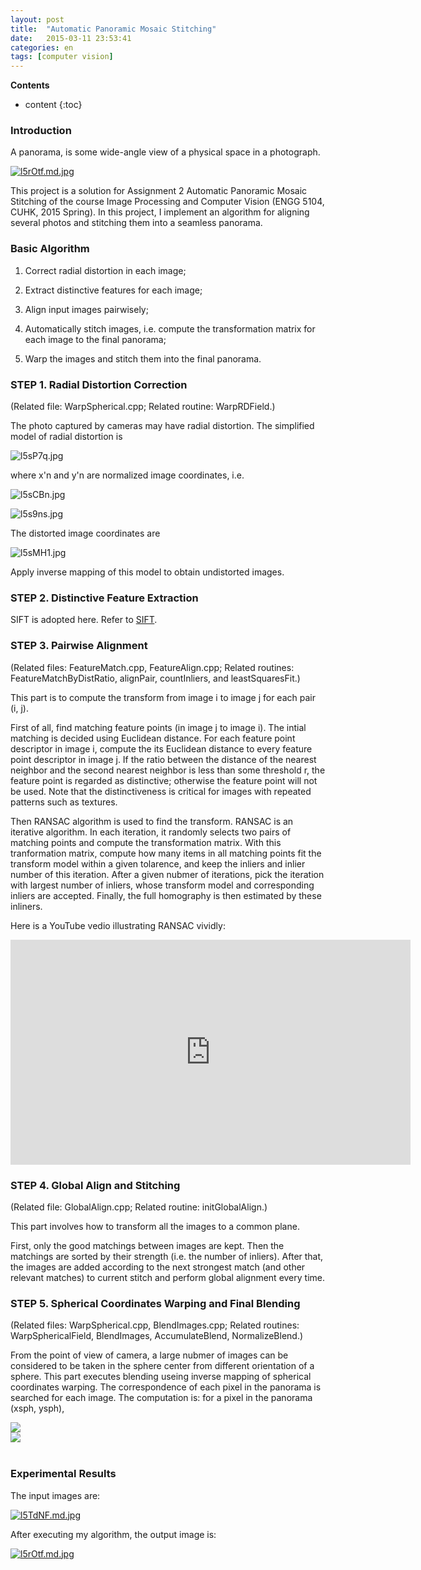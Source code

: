 ```yaml
---
layout: post
title:  "Automatic Panoramic Mosaic Stitching"
date:   2015-03-11 23:53:41
categories: en
tags: [computer vision]
---
```


__Contents__

* content
{:toc}


### Introduction

A panorama, is some wide-angle view of a physical space in a photograph.


[![l5rOtf.md.jpg](https://s2.ax1x.com/2020/01/11/l5rOtf.md.jpg)](https://imgchr.com/i/l5rOtf)


This project is a solution for Assignment 2 Automatic Panoramic Mosaic Stitching of the course Image Processing and Computer Vision (ENGG 5104, CUHK, 2015 Spring). In this project, I implement an algorithm for aligning several photos and stitching them into a seamless panorama.

### Basic Algorithm

1. Correct radial distortion in each image;

2. Extract distinctive features for each image;

3. Align input images pairwisely;

4. Automatically stitch images, i.e. compute the transformation matrix for each image to the final panorama;

5. Warp the images and stitch them into the final panorama.

### STEP 1. Radial Distortion Correction

(Related file: WarpSpherical.cpp; Related routine: WarpRDField.)

The photo captured by cameras may have radial distortion. The simplified model of radial distortion is

![l5sP7q.jpg](https://s2.ax1x.com/2020/01/11/l5sP7q.jpg)

where x'n and y'n are normalized image coordinates, i.e.

![l5sCBn.jpg](https://s2.ax1x.com/2020/01/11/l5sCBn.jpg)

![l5s9ns.jpg](https://s2.ax1x.com/2020/01/11/l5s9ns.jpg)

The distorted image coordinates are

![l5sMH1.jpg](https://s2.ax1x.com/2020/01/11/l5sMH1.jpg)

Apply inverse mapping of this model to obtain undistorted images.

### STEP 2. Distinctive Feature Extraction

SIFT is adopted here. Refer to [SIFT](http://www.cs.ubc.ca/~lowe/keypoints/).


### STEP 3. Pairwise Alignment

(Related files: FeatureMatch.cpp, FeatureAlign.cpp; Related routines: FeatureMatchByDistRatio, alignPair, countInliers, and leastSquaresFit.)

This part is to compute the transform from image i to image j for each pair (i, j).

First of all, find matching feature points (in image j to image i). The intial matching is decided using Euclidean distance. For each feature point descriptor in image i, compute the its Euclidean distance to every feature point descriptor in image j. If the ratio between the distance of the nearest neighbor and the second nearest neighbor is less than some threshold r, the feature point is regarded as distinctive; otherwise the feature point will not be used. Note that the distinctiveness is critical for images with repeated patterns such as textures.

Then RANSAC algorithm is used to find the transform. RANSAC is an iterative algorithm. In each iteration, it randomly selects two pairs of matching points and compute the transformation matrix. With this tranformation matrix, compute how many items in all matching points fit the transform model within a given tolarence, and keep the inliers and inlier number of this iteration. After a given nubmer of iterations, pick the iteration with largest number of inliers, whose transform model and corresponding inliers are accepted. Finally, the full homography is then estimated by these inliners.

Here is a YouTube vedio illustrating RANSAC vividly:

<iframe width="640" height="360" src="https://www.youtube.com/embed/1YNjMxxXO-E?feature=player_embedded" frameborder="0" allowfullscreen></iframe>

### STEP 4. Global Align and Stitching

(Related file: GlobalAlign.cpp; Related routine: initGlobalAlign.)

This part involves how to transform all the images to a common plane.

First, only the good matchings between images are kept. Then the matchings are sorted by their strength (i.e. the number of inliers). After that, the images are added according to the next strongest match (and other relevant matches) to current stitch and perform global alignment every time.

### STEP 5. Spherical Coordinates Warping and Final Blending

(Related files: WarpSpherical.cpp, BlendImages.cpp; Related routines: WarpSphericalField, BlendImages, AccumulateBlend, NormalizeBlend.)

From the point of view of camera, a large nubmer of images can be considered to be taken in the sphere center from different orientation of a sphere. This part executes blending useing inverse mapping of spherical coordinates warping. The correspondence of each pixel in the panorama is searched for each image. The computation is: for a pixel in the panorama (xsph, ysph),


<div class="row" id="rowimg">
    <div class="col-sm-3" id="illuwd">
        <img src="https://s2.ax1x.com/2020/01/11/l5sYge.jpg"  >
    </div>
    <div class="col-sm-4" id="inimg">
    </div>
    <div class="col-sm-5" id="inimg">
        <img src="https://s2.ax1x.com/2020/01/11/l5sUud.jpg"  >
    </div>
</div><br>

### Experimental Results

The input images are:

[![l5TdNF.md.jpg](https://s2.ax1x.com/2020/01/11/l5TdNF.md.jpg)](https://imgchr.com/i/l5TdNF)

After executing my algorithm, the output image is:

[![l5rOtf.md.jpg](https://s2.ax1x.com/2020/01/11/l5rOtf.md.jpg)](https://imgchr.com/i/l5rOtf)

